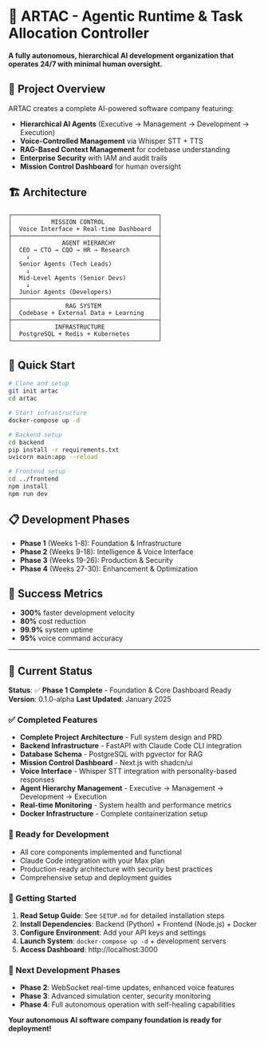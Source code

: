 # 🤖 ARTAC - Agentic Runtime & Task Allocation Controller

**A fully autonomous, hierarchical AI development organization that operates 24/7 with minimal human oversight.**

## 🎯 Project Overview

ARTAC creates a complete AI-powered software company featuring:
- **Hierarchical AI Agents** (Executive → Management → Development → Execution)
- **Voice-Controlled Management** via Whisper STT + TTS
- **RAG-Based Context Management** for codebase understanding
- **Enterprise Security** with IAM and audit trails
- **Mission Control Dashboard** for human oversight

## 🏗️ Architecture

```
┌─────────────────────────────────────────┐
│           MISSION CONTROL               │
│  Voice Interface + Real-time Dashboard  │
├─────────────────────────────────────────┤
│              AGENT HIERARCHY            │
│  CEO → CTO → CQO → HR → Research        │
│    ↓                                    │
│  Senior Agents (Tech Leads)             │
│    ↓                                    │
│  Mid-Level Agents (Senior Devs)         │
│    ↓                                    │
│  Junior Agents (Developers)             │
├─────────────────────────────────────────┤
│               RAG SYSTEM                │
│  Codebase + External Data + Learning    │
├─────────────────────────────────────────┤
│            INFRASTRUCTURE               │
│  PostgreSQL + Redis + Kubernetes        │
└─────────────────────────────────────────┘
```

## 🚀 Quick Start

```bash
# Clone and setup
git init artac
cd artac

# Start infrastructure
docker-compose up -d

# Backend setup
cd backend
pip install -r requirements.txt
uvicorn main:app --reload

# Frontend setup
cd ../frontend
npm install
npm run dev
```

## 📋 Development Phases

- **Phase 1** (Weeks 1-8): Foundation & Infrastructure
- **Phase 2** (Weeks 9-18): Intelligence & Voice Interface  
- **Phase 3** (Weeks 19-26): Production & Security
- **Phase 4** (Weeks 27-30): Enhancement & Optimization

## 🎯 Success Metrics

- **300%** faster development velocity
- **80%** cost reduction
- **99.9%** system uptime
- **95%** voice command accuracy

---

## 🎯 Current Status

**Status**: ✅ **Phase 1 Complete** - Foundation & Core Dashboard Ready
**Version**: 0.1.0-alpha
**Last Updated**: January 2025

### ✅ Completed Features
- **Complete Project Architecture** - Full system design and PRD
- **Backend Infrastructure** - FastAPI with Claude Code CLI integration
- **Database Schema** - PostgreSQL with pgvector for RAG
- **Mission Control Dashboard** - Next.js with shadcn/ui
- **Voice Interface** - Whisper STT integration with personality-based responses
- **Agent Hierarchy Management** - Executive → Management → Development → Execution
- **Real-time Monitoring** - System health and performance metrics
- **Docker Infrastructure** - Complete containerization setup

### 🔧 Ready for Development
- All core components implemented and functional
- Claude Code integration with your Max plan
- Production-ready architecture with security best practices
- Comprehensive setup and deployment guides

### 📖 Getting Started
1. **Read Setup Guide**: See `SETUP.md` for detailed installation steps
2. **Install Dependencies**: Backend (Python) + Frontend (Node.js) + Docker
3. **Configure Environment**: Add your API keys and settings
4. **Launch System**: `docker-compose up -d` + development servers
5. **Access Dashboard**: http://localhost:3000

### 🚀 Next Development Phases
- **Phase 2**: WebSocket real-time updates, enhanced voice features
- **Phase 3**: Advanced simulation center, security monitoring
- **Phase 4**: Full autonomous operation with self-healing capabilities

**Your autonomous AI software company foundation is ready for deployment!**